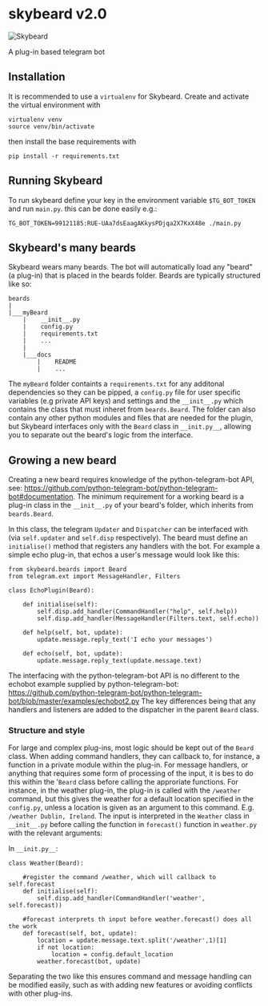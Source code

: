 # skybeard v2.0

![Skybeard](http://i.imgur.com/fb2r696.jpg)

A plug-in based telegram bot

## Installation
It is recommended to use a `virtualenv` for Skybeard. Create and activate the virtual environment with
```
virtualenv venv
source venv/bin/activate
```
then install the base requirements with
```
pip install -r requirements.txt
```

## Running Skybeard

To run skybeard define your key in the environment variable `$TG_BOT_TOKEN` and run `main.py`. this can be done easily e.g.:

    TG_BOT_TOKEN=99121185:RUE-UAa7dsEaagAKkysPDjqa2X7KxX48e ./main.py

## Skybeard's many beards
Skybeard wears many beards. The bot will automatically load any "beard" (a plug-in) that is placed in the beards folder. Beards are typically structured like so:

```
beards
|
|___myBeard
    |    __init__.py
    |    config.py
    |    requirements.txt
    |    ...
    |
    |___docs
        |    README
        |    ...
```

The `myBeard` folder containts a `requirements.txt` for any additonal dependencies so they can be pipped, a `config.py` file for user specific variables (e.g private API keys) and settings and the `__init__.py` which contains the class that must inheret from `beards.Beard`.
The folder can also contain any other python modules and files that are needed for the plugin, but Skybeard interfaces only with the `Beard` class in `__init.py__`, allowing you to separate out the beard's logic from the interface.

## Growing a new beard
Creating a new beard requires knowledge of the python-telegram-bot API, see: https://github.com/python-telegram-bot/python-telegram-bot#documentation.
The minimum requirement for a working beard is a plug-in class in the `__init__.py` of your beard's folder, which inherits from `beards.Beard`. 

In this class, the telegram `Updater` and `Dispatcher` can be interfaced with (via `self.updater` and `self.disp` respectively). The beard must define an `initialise()` method that registers any handlers with the bot. 
For example a simple echo plug-in, that echos a user's message would look like this:
```
from skybeard.beards import Beard
from telegram.ext import MessageHandler, Filters

class EchoPlugin(Beard):
    
    def initialise(self):
        self.disp.add_handler(CommandHandler("help", self.help))
        self.disp.add_handler(MessageHandler(Filters.text, self.echo))

    def help(self, bot, update):
        update.message.reply_text('I echo your messages')

    def echo(self, bot, update):
        update.message.reply_text(update.message.text)
```
The interfacing with the python-telegram-bot API is no different to the echobot example supplied by python-telegram-bot:
https://github.com/python-telegram-bot/python-telegram-bot/blob/master/examples/echobot2.py
The key differences being that any handlers and listeners are added to the dispatcher in the parent `Beard` class.

### Structure and style
For large and complex plug-ins, most logic should be kept out of the `Beard` class. When adding command handlers, they can callback to, for instance, a function in a private module within the plug-in. 
For message handlers, or anything that requires some form of processing of the input, it is bes to do this within the '`Beard` class before calling the approriate functions. For instance, in the weather plug-in, the plug-in is called with the `/weather` command, but this gives the weather for a default location specified in the `config.py`, unless a location is given as an argument to this command. E.g. `/weather Dublin, Ireland`. The input is interpreted in the `Weather` class in `__init__.py` before calling the function in `forecast()` function in `weather.py` with the relevant arguments:

In `__init.py__`:
```
class Weather(Beard):
    
    #register the command /weather, which will callback to self.forecast
    def initialise(self):
        self.disp.add_handler(CommandHandler('weather', self.forecast))
    
    #forecast interprets th input before weather.forecast() does all the work
    def forecast(self, bot, update): 
        location = update.message.text.split('/weather',1)[1]
        if not location:
            location = config.default_location
        weather.forecast(bot, update) 
```
Separating the two like this ensures command and message handling can be modified easily, such as with adding new features or avoiding conflicts with other plug-ins.


